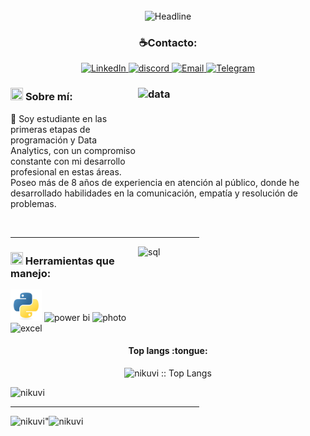 <div>
  <div align=center>
   <img src="https://media.tenor.com/uF7aJqxcM6QAAAAj/digital-skola-bertalenta-digital.gif" alt="" />
   <br>
   <img src="https://readme-typing-svg.herokuapp.com?color=FA8072&size=32&center=true&vCenter=true&width=600&height=50&lines=Hola+soy+Nicole+%F0%9F%91%8B" alt="Headline" />
</div>
 <h3 align="center">☕Contacto:</h3>
<div align=center>
     <a href="https://www.linkedin.com/in/nicoleviviant/"><img src="https://img.shields.io/badge/Linkedin-0077b5?style=flat&logo=LinkedIN&logoColor" alt="LinkedIn" /> </a>
     <a href="https://discord.com/users/nikuvi"><img src="https://img.shields.io/badge/-Discord-blue?style=flat-roundedrectangle&logo=Discord&logoColor" alt="discord" /> </a>
     <a href="mailto:nicoleviviant@gmail.com"><img src="https://img.shields.io/badge/-Gmail-blue?style=flat-roundedrectangle&logo=Gmail&logoColor" alt="Email" /> </a>
     <a href="https://t.me/nicoleviviant"><img src="https://img.shields.io/badge/Telegram-0088cc?style=flat&logo=telegram" alt="Telegram" /> </a>
 </div>

<h3 align="left"><img src="https://github.com/user-attachments/assets/6fdbdd15-e028-44e4-a8d5-c2be1c7265b3" alt="" width="20" height="20"/>
 <img align="right" alt="data" width="300" src="https://media1.tenor.com/m/Ymj95Wad2LoAAAAd/gollum-power-bi.gif" width="150" height="130"/>
Sobre mí: </h3>
 <p>
 🌱 Soy estudiante en las primeras etapas de programación y Data Analytics, con un compromiso constante con mi desarrollo profesional en estas áreas. Poseo más de 8 años de experiencia en atención al público, donde he desarrollado habilidades en la comunicación, empatía y resolución de problemas.</b>
</p>

<br><hr width="60%" >
 <img align="right" alt="sql" width="300" src="https://media1.tenor.com/m/Rtyg-9DI9EAAAAAd/sql.gif" width="150" height="130"/>
<h3 align="left"><img src="https://github.com/user-attachments/assets/ed7e1be9-f542-4e81-b8c7-40bca900e529" alt="" width="20" height="20"/>
Herramientas que manejo:</h3>
<p align="left"> 
 <img src="https://raw.githubusercontent.com/devicons/devicon/master/icons/python/python-original.svg" alt="python" width="50" height="50"/>
 <img src="https://img.icons8.com/?size=256&id=Ny0t2MYrJ70p&format=png" alt="power bi" width="50" height="50"/>
 <img src="https://img.icons8.com/?size=256&id=13677&format=png" alt="photo" width="50" height="50"/>
 <img src="https://img.icons8.com/?size=256&id=117561&format=png" alt="excel" width="50" height="50"/>

<h4 align="center">Top langs :tongue:</h4>

<p align="center"><img src="https://github-readme-stats.vercel.app/api/top-langs/?username=nikuvi&langs_count=10&theme=tokyonight&layout=compact" alt="nikuvi :: Top Langs" />
</p>

<p align="left"> 
 <img src="https://komarev.com/ghpvc/?username=nikuvi&label=Profile%20views&color=0e75b6&style=flat" alt="nikuvi" /> 
</p>

<hr width="60%" >

<p>&nbsp;
 <img align="left" src="https://github-readme-stats.vercel.app/api?username=nikuvi&show_icons=true&theme=dark&locale=en" alt=nikuvi" />
 <img align="left" src="https://github-readme-streak-stats.herokuapp.com/?user=nikuvi&theme=dark" alt="nikuvi" /> 
</p>



